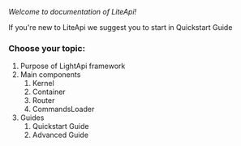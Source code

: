 *Welcome to documentation of LiteApi!*


If you're new to LiteApi we suggest you to start in Quickstart Guide


### Choose your topic:

1. Purpose of LightApi framework
2. Main components
   1. Kernel
   2. Container
   3. Router
   4. CommandsLoader
3. Guides
   1. Quickstart Guide
   2. Advanced Guide

